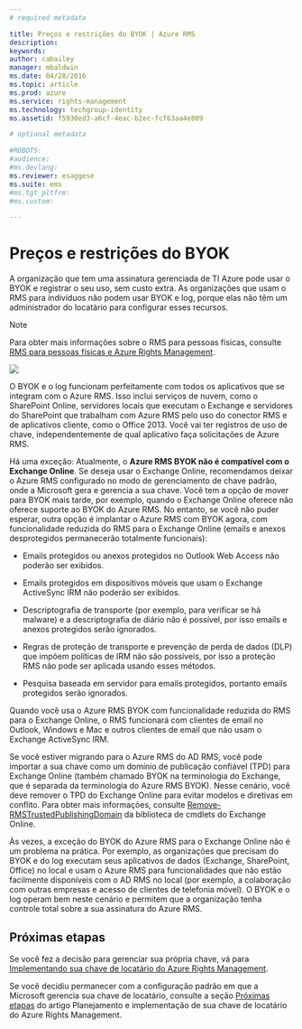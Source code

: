 ```yaml
---
# required metadata

title: Preços e restrições do BYOK | Azure RMS
description:
keywords:
author: cabailey
manager: mbaldwin
ms.date: 04/28/2016
ms.topic: article
ms.prod: azure
ms.service: rights-management
ms.technology: techgroup-identity
ms.assetid: f5930ed3-a6cf-4eac-b2ec-fcf63aa4e809

# optional metadata

#ROBOTS:
#audience:
#ms.devlang:
ms.reviewer: esaggese
ms.suite: ems
#ms.tgt_pltfrm:
#ms.custom:

---
```


# Preços e restrições do BYOK

A organização que tem uma assinatura gerenciada de TI Azure pode usar o BYOK e registrar o seu uso, sem custo extra. As organizações que usam o RMS para indivíduos não podem usar BYOK e log, porque elas não têm um administrador do locatário para configurar esses recursos.


> [!NOTE]
> Para obter mais informações sobre o RMS para pessoas físicas, consulte [RMS para pessoas físicas e Azure Rights Management](../understand-explore/rms-for-individuals.md).

![](../media/RMS_BYOK_noExchange.png)

O BYOK e o log funcionam perfeitamente com todos os aplicativos que se integram com o Azure RMS. Isso inclui serviços de nuvem, como o SharePoint Online, servidores locais que executam o Exchange e servidores do SharePoint que trabalham com Azure RMS pelo uso do conector RMS e de aplicativos cliente, como o Office 2013. Você vai ter registros de uso de chave, independentemente de qual aplicativo faça solicitações de Azure RMS.

Há uma exceção: Atualmente, o **Azure RMS BYOK não é compatível com o Exchange Online**.  Se deseja usar o Exchange Online, recomendamos deixar o Azure RMS configurado no modo de gerenciamento de chave padrão, onde a Microsoft gera e gerencia a sua chave. Você tem a opção de mover para BYOK mais tarde, por exemplo, quando o Exchange Online oferece não oferece suporte ao BYOK do Azure RMS. No entanto, se você não puder esperar, outra opção é implantar o Azure RMS com BYOK agora, com funcionalidade reduzida do RMS para o Exchange Online (emails e anexos desprotegidos permanecerão totalmente funcionais):

-   Emails protegidos ou anexos protegidos no Outlook Web Access não poderão ser exibidos.

-   Emails protegidos em dispositivos móveis que usam o Exchange ActiveSync IRM não poderão ser exibidos.

-   Descriptografia de transporte (por exemplo, para verificar se há malware) e a descriptografia de diário não é possível, por isso emails e anexos protegidos serão ignorados.

-   Regras de proteção de transporte e prevenção de perda de dados (DLP) que impõem políticas de IRM não são possíveis, por isso a proteção RMS não pode ser aplicada usando esses métodos.

-   Pesquisa baseada em servidor para emails protegidos, portanto emails protegidos serão ignorados.

Quando você usa o Azure RMS BYOK com funcionalidade reduzida do RMS para o Exchange Online, o RMS funcionará com clientes de email no Outlook, Windows e Mac e outros clientes de email que não usam o Exchange ActiveSync IRM.

Se você estiver migrando para o Azure RMS do AD RMS, você pode importar a sua chave como um domínio de publicação confiável (TPD) para Exchange Online (também chamado BYOK na terminologia do Exchange, que é separada da terminologia do Azure RMS BYOK). Nesse cenário, você deve remover o TPD do Exchange Online para evitar modelos e diretivas em conflito. Para obter mais informações, consulte [Remove-RMSTrustedPublishingDomain](https://technet.microsoft.com/library/jj200720%28v=exchg.150%29.aspx) da biblioteca de cmdlets do Exchange Online.

Às vezes, a exceção do BYOK do Azure RMS para o Exchange Online não é um problema na prática. Por exemplo, as organizações que precisam do BYOK e do log executam seus aplicativos de dados (Exchange, SharePoint, Office) no local e usam o Azure RMS para funcionalidades que não estão facilmente disponíveis com o AD RMS no local (por exemplo, a colaboração com outras empresas e acesso de clientes de telefonia móvel). O BYOK e o log operam bem neste cenário e permitem que a organização tenha controle total sobre a sua assinatura do Azure RMS.

## Próximas etapas

Se você fez a decisão para gerenciar sua própria chave, vá para [Implementando sua chave de locatário do Azure Rights Management](plan-implement-tenant-key.md#implementing-your-azure-rights-management-tenant-key).

Se você decidiu permanecer com a configuração padrão em que a Microsoft gerencia sua chave de locatário, consulte a seção [Próximas etapas](plan-implement-tenant-key.md#next-steps) do artigo Planejamento e implementação de sua chave de locatário do Azure Rights Management.



<!--HONumber=Apr16_HO3-->



